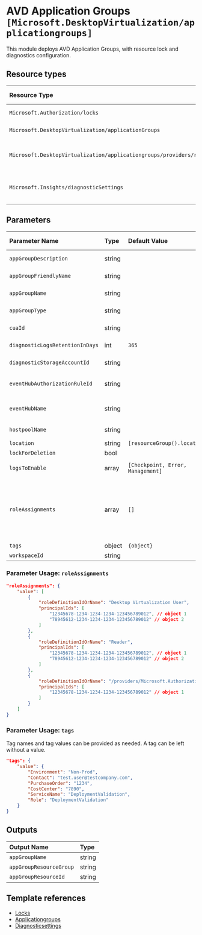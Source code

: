 # AVD Application Groups `[Microsoft.DesktopVirtualization/applicationgroups]`

This module deploys AVD Application Groups, with resource lock and diagnostics configuration.

## Resource types
| Resource Type | Api Version |
| :-- | :-- |
| `Microsoft.Authorization/locks` | 2016-09-01 |
| `Microsoft.DesktopVirtualization/applicationGroups` | 2021-07-12 |
| `Microsoft.DesktopVirtualization/applicationgroups/providers/roleAssignments` | 2020-04-01-preview |
| `Microsoft.Insights/diagnosticSettings` | 2017-05-01-preview |

## Parameters
| Parameter Name | Type | Default Value | Possible Values | Description |
| :-- | :-- | :-- | :-- | :-- |
| `appGroupDescription` | string |  |  | Optional. The description of the Application Group to be created. |
| `appGroupFriendlyName` | string |  |  | Optional. The friendly name of the Application Group to be created. |
| `appGroupName` | string |  |  | Required. Name of the Application Group to create this application in. |
| `appGroupType` | string |  | `[RemoteApp, Desktop]` | Required. The type of the Application Group to be created. Allowed values: RemoteApp or Desktop |
| `cuaId` | string |  |  | Optional. Customer Usage Attribution id (GUID). This GUID must be previously registered |
| `diagnosticLogsRetentionInDays` | int | `365` |  | Optional. Specifies the number of days that logs will be kept for; a value of 0 will retain data indefinitely. |
| `diagnosticStorageAccountId` | string |  |  | Optional. Resource identifier of the Diagnostic Storage Account. |
| `eventHubAuthorizationRuleId` | string |  |  | Optional. Resource ID of the event hub authorization rule for the Event Hubs namespace in which the event hub should be created or streamed to. |
| `eventHubName` | string |  |  | Optional. Name of the event hub within the namespace to which logs are streamed. Without this, an event hub is created for each log category. |
| `hostpoolName` | string |  |  | Required. Name of the Host Pool to be linked to this Application Group. |
| `location` | string | `[resourceGroup().location]` |  | Optional. Location for all resources. |
| `lockForDeletion` | bool |  |  | Optional. Switch to lock Resource from deletion. |
| `logsToEnable` | array | `[Checkpoint, Error, Management]` | `[Checkpoint, Error, Management]` | Optional. The name of logs that will be streamed. |
| `roleAssignments` | array | `[]` |  | Optional. Array of role assignment objects that contain the 'roleDefinitionIdOrName' and 'principalIds' to define RBAC role assignments on this resource. In the roleDefinitionIdOrName attribute, you can provide either the display name of the role definition, or it's fully qualified ID in the following format: '/providers/Microsoft.Authorization/roleDefinitions/c2f4ef07-c644-48eb-af81-4b1b4947fb11' |
| `tags` | object | `{object}` |  | Optional. Tags of the resource. |
| `workspaceId` | string |  |  | Optional. Resource identifier of Log Analytics. |

### Parameter Usage: `roleAssignments`

```json
"roleAssignments": {
    "value": [
        {
            "roleDefinitionIdOrName": "Desktop Virtualization User",
            "principalIds": [
                "12345678-1234-1234-1234-123456789012", // object 1
                "78945612-1234-1234-1234-123456789012" // object 2
            ]
        },
        {
            "roleDefinitionIdOrName": "Reader",
            "principalIds": [
                "12345678-1234-1234-1234-123456789012", // object 1
                "78945612-1234-1234-1234-123456789012" // object 2
            ]
        },
        {
            "roleDefinitionIdOrName": "/providers/Microsoft.Authorization/roleDefinitions/c2f4ef07-c644-48eb-af81-4b1b4947fb11",
            "principalIds": [
                "12345678-1234-1234-1234-123456789012" // object 1
            ]
        }
    ]
}
```

### Parameter Usage: `tags`

Tag names and tag values can be provided as needed. A tag can be left without a value.

```json
"tags": {
    "value": {
        "Environment": "Non-Prod",
        "Contact": "test.user@testcompany.com",
        "PurchaseOrder": "1234",
        "CostCenter": "7890",
        "ServiceName": "DeploymentValidation",
        "Role": "DeploymentValidation"
    }
}
```

## Outputs
| Output Name | Type |
| :-- | :-- |
| `appGroupName` | string |
| `appGroupResourceGroup` | string |
| `appGroupResourceId` | string |

## Template references
- [Locks](https://docs.microsoft.com/en-us/azure/templates/Microsoft.Authorization/2016-09-01/locks)
- [Applicationgroups](https://docs.microsoft.com/en-us/azure/templates/Microsoft.DesktopVirtualization/2021-07-12/applicationGroups)
- [Diagnosticsettings](https://docs.microsoft.com/en-us/azure/templates/Microsoft.Insights/2017-05-01-preview/diagnosticSettings)
